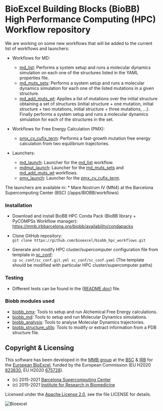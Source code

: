 # BioExcel Building Blocks (BioBB) High Performance Computing (HPC) Workflow repository


We are working on some new workflows that will be added to the current list of workflows and launchers:

* Workflows for MD:
    * [md_list](workflows/MD/md_list.py): Performs a system setup and runs a molecular dynamics simulation on each one of the structures listed in the YAML properties file.
    * [md_muts_sets](workflows/MD/md_muts_sets.py): Performs a system setup and runs a molecular dynamics simulation for each one of the listed mutations in a given structure.
    * [md_add_muts_wt](workflows/MD/md_add_muts_wt.py): Applies a list of mutations over the initial structure obtaining a set of structures (initial structure + one mutation, initial structure + two mutations, initial structure + three mutations, ...). Finally performs a system setup and runs a molecular dynamics simulation for each of the structures in the set.

* Workflows for Free Energy Calculation (PMX):
    * [pmx_cv_cufix_term](workflows/PMX/pmx_cv_cufix_term.py): Performs a fast-growth mutation free energy calculation from two equilibrium trajectories.

* Launchers:
    * [md_launch](MN4/md_launch.py): Launcher for the [md_list](workflows/MD/md_list.py) workflow.
    * [mdmut_launch](MN4/mdmut_launch.py): Launcher for the [md_muts_sets](workflows/MD/md_muts_sets.py) and [md_add_muts_wt](workflows/MD/md_add_muts_wt.py) workflows.
    * [pmx_launch](MN4/pmx_launch.py): Launcher for the [pmx_cv_cufix_term](workflows/PMX/pmx_cv_cufix_term.py).

The launchers are available in:
    * Mare Nostrum IV (MN4) at the Barcelona Supercomputing Center (BSC) (/apps/BIOBB/workflows)

### Installation

* Download and install BioBB HPC Conda Pack (BioBB library + PyCOMPSs Workflow manager):<br>
https://mmb.irbbarcelona.org/biobb/availability/condapacks

* Clone GitHub repository:<br>
```git clone https://github.com/bioexcel/biobb_hpc_workflows.git```

* Generate and modify HPC cluster/supercomputer configuration file from template in [sc_conf](sc_conf/sc_conf.git.yml):<br>
```cp sc_conf/sc_conf.git.yml sc_conf/sc_conf.yaml``` (The template should be modified with particular HPC cluster/supercomputer paths)

### Testing

* Different tests can be found in the ([README.doc](README.doc)) file.

### Biobb modules used

* [biobb_pmx](https://github.com/bioexcel/biobb_pmx): Tools to setup and run Alchemical Free Energy calculations.
* [biobb_md](https://github.com/bioexcel/biobb_md): Tools to setup and run Molecular Dynamics simulations.
* [biobb_analysis](https://github.com/bioexcel/biobb_analysis): Tools to analyse Molecular Dynamics trajectories.
* [biobb_structure_utils](https://github.com/bioexcel/biobb_structure_utils): Tools to  modify or extract information from a PDB structure file.

## Copyright & Licensing
This software has been developed in the [MMB group](http://mmb.irbbarcelona.org) at the [BSC](http://www.bsc.es/) & [IRB](https://www.irbbarcelona.org/) for the [European BioExcel](http://bioexcel.eu/), funded by the European Commission (EU H2020 [823830](http://cordis.europa.eu/projects/823830), EU H2020 [675728](http://cordis.europa.eu/projects/675728)).

* (c) 2015-2021 [Barcelona Supercomputing Center](https://www.bsc.es/)
* (c) 2015-2021 [Institute for Research in Biomedicine](https://www.irbbarcelona.org/)

Licensed under the
[Apache License 2.0](https://www.apache.org/licenses/LICENSE-2.0), see the file LICENSE for details.

![](https://bioexcel.eu/wp-content/uploads/2019/04/Bioexcell_logo_1080px_transp.png "Bioexcel")
